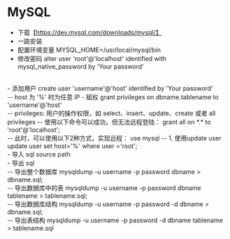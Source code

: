 # MySQL
- 下载【https://dev.mysql.com/downloads/mysql/】
- 一路安装
- 配置环境变量 MYSQL_HOME=/usr/local/mysql/bin
- 修改密码 
alter user 'root'@'localhost' identified with mysql_native_password by 'Your password'
<br>
- 添加用户 
create user 'username'@'host' identified by 'Your password' 
<br>
-- host 为 '%' 时为任意 IP
- 赋权 
grant privileges on dbname.tablename to 'username'@'host'
<br>
-- privileges: 用户的操作权限，如 select、insert、update、create 或者 all privileges
-- 使用以下命令可以成功，但无法远程登陆：
grant all on *.* to 'root'@'localhost';
<br>
-- 此时，可以使用以下2种方式，实现远程：
use mysql
-- 1. 使用update user
update user set host='%' where user ='root';
<br>
- 导入 sql
source path
<br>
- 导出 sql
<br>
-- 导出整个数据库
mysqldump -u username -p password dbname > dbname.sql;
<br>
-- 导出数据库中的表
mysqldump -u username -p password dbname tablename > tablename.sql;
<br>
-- 导出数据库结构
mysqldump -u username -p password -d dbname > dbname.sql;
<br>
-- 导出表结构
mysqldump -u username -p password -d dbname tablename > tablename.sql
<br>
